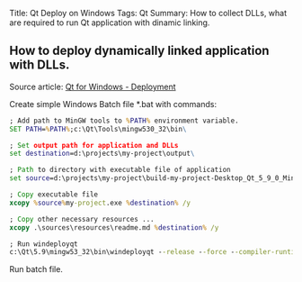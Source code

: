 Title: Qt Deploy on Windows
Tags: Qt
Summary: How to collect DLLs, what are required to run Qt application with dinamic linking.

## How to deploy dynamically linked application with DLLs.

Source article: [Qt for Windows - Deployment](http://doc.qt.io/qt-5/windows-deployment.html)

Create simple Windows Batch file *.bat with commands:

```bat
; Add path to MinGW tools to %PATH% environment variable.
SET PATH=%PATH%;c:\Qt\Tools\mingw530_32\bin\

; Set output path for application and DLLs
set destination=d:\projects\my-project\output\

; Path to directory with executable file of application
set source=d:\projects\my-project\build-my-project-Desktop_Qt_5_9_0_MinGW_32bit-Release\release\windows\output\

; Copy executable file
xcopy %source%my-project.exe %destination% /y

; Copy other necessary resources ...
xcopy .\sources\resources\readme.md %destination% /y

; Run windeployqt
c:\Qt\5.9\mingw53_32\bin\windeployqt --release --force --compiler-runtime %destination%my-project.exe
```
Run batch file.
